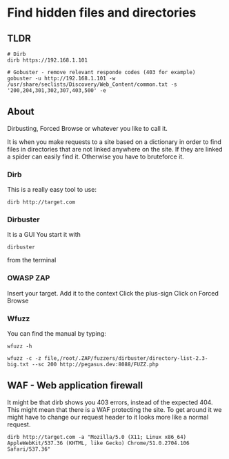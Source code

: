 # Find hidden files and directories

## TLDR

```
# Dirb
dirb https://192.168.1.101

# Gobuster - remove relevant responde codes (403 for example)
gobuster -u http://192.168.1.101 -w /usr/share/seclists/Discovery/Web_Content/common.txt -s '200,204,301,302,307,403,500' -e
```

## About

Dirbusting, Forced Browse or whatever you like to call it.

It is when you make requests to a site based on a dictionary in order to find files in directories that are not linked anywhere on the site. If they are linked a spider can easily find it. Otherwise you have to bruteforce it.


### Dirb

This is a really easy tool to use:

```
dirb http://target.com
```

### Dirbuster

It is a GUI
You start it with 
```
dirbuster
```
from the terminal

### OWASP ZAP

Insert your target.
Add it to the context
Click the plus-sign
Click on Forced Browse

### Wfuzz

You can find the manual by typing: 
```
wfuzz -h
```

```
wfuzz -c -z file,/root/.ZAP/fuzzers/dirbuster/directory-list-2.3-big.txt --sc 200 http://pegasus.dev:8088/FUZZ.php
```

## WAF - Web application firewall

It might be that dirb shows you 403 errors, instead of the expected 404. This might mean that there is a WAF protecting the site. To get around it we might have to change our request header to it looks more like a normal request. 

```
dirb http://target.com -a "Mozilla/5.0 (X11; Linux x86_64) AppleWebKit/537.36 (KHTML, like Gecko) Chrome/51.0.2704.106 Safari/537.36"
```
